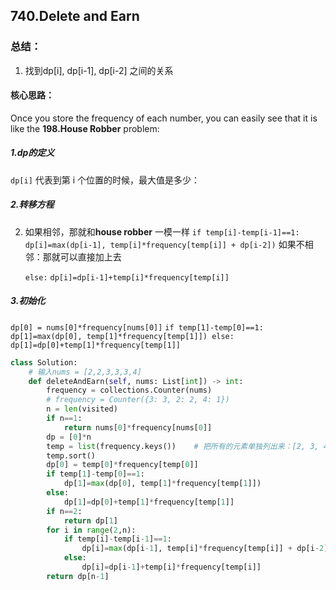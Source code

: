 ## 740.Delete and Earn

### 总结： 

1. 找到dp[i],   dp[i-1], dp[i-2] 之间的关系





#### 核心思路：

Once you store the frequency of each number, you can easily see that it is like the **198.House Robber** problem:

 

##### 1.dp的定义

 `dp[i]`   代表到第 i 个位置的时候，最大值是多少：

##### 2.转移方程

2. 如果相邻，那就和**house robber** 一模一样
   `if temp[i]-temp[i-1]==1:`
                   `dp[i]=max(dp[i-1], temp[i]*frequency[temp[i]] + dp[i-2])`
   如果不相邻：那就可以直接加上去

   `else:`
                  `dp[i]=dp[i-1]+temp[i]*frequency[temp[i]]` 

##### 3.初始化

   `dp[0] = nums[0]*frequency[nums[0]]`
   `if temp[1]-temp[0]==1:
            dp[1]=max(dp[0], temp[1]*frequency[temp[1]])
        else:
            dp[1]=dp[0]+temp[1]*frequency[temp[1]]`





```python
class Solution:
    # 输入nums = [2,2,3,3,3,4]
    def deleteAndEarn(self, nums: List[int]) -> int:
        frequency = collections.Counter(nums)  
        # frequency = Counter({3: 3, 2: 2, 4: 1})
        n = len(visited)
        if n==1:
            return nums[0]*frequency[nums[0]]
        dp = [0]*n
        temp = list(frequency.keys())    # 把所有的元素单独列出来：[2, 3, 4]
        temp.sort()
        dp[0] = temp[0]*frequency[temp[0]]
        if temp[1]-temp[0]==1:
            dp[1]=max(dp[0], temp[1]*frequency[temp[1]])
        else:
            dp[1]=dp[0]+temp[1]*frequency[temp[1]]
        if n==2:
            return dp[1]
        for i in range(2,n):
            if temp[i]-temp[i-1]==1:
                dp[i]=max(dp[i-1], temp[i]*frequency[temp[i]] + dp[i-2])
            else:
                dp[i]=dp[i-1]+temp[i]*frequency[temp[i]] 
        return dp[n-1]
```

